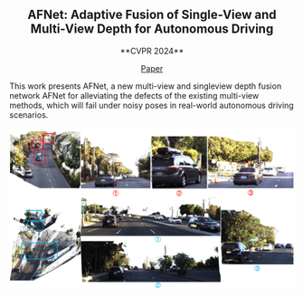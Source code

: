 <div align="center">
<h2>AFNet: Adaptive Fusion of Single-View and Multi-View Depth for Autonomous Driving</h2>
**CVPR 2024**

[Paper](https://arxiv.org/pdf/2403.07535.pdf)
</div>

This work presents AFNet, a new multi-view and singleview depth fusion network AFNet for alleviating the defects of the existing multi-view methods, which will fail under noisy poses in real-world autonomous driving scenarios.

![teaser](asset1s/pointcloud2.png)

